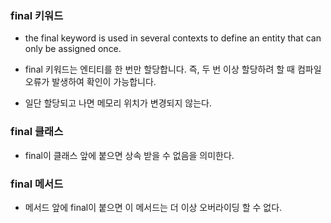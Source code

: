 ### final 키워드
- the final keyword is used in several contexts to define an entity that can only be assigned once.
- final 키워드는 엔티티를 한 번만 할당합니다. 즉, 두 번 이상 할당하려 할 때 컴파일 오류가 발생하여 확인이 가능합니다.

- 일단 할당되고 나면 메모리 위치가 변경되지 않는다.

### final 클래스
- final이 클래스 앞에 붙으면 상속 받을 수 없음을 의미한다.

### final 메서드
- 메서드 앞에 final이 붙으면 이 메서드는 더 이상 오버라이딩 할 수 없다.
